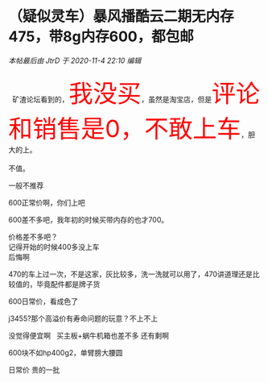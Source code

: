 # （疑似灵车）暴风播酷云二期无内存475，带8g内存600，都包邮


<i class="pstatus"> 本帖最后由 JtrD 于 2020-11-4 22:10 编辑 </i><br />
<br />
&nbsp;&nbsp;矿渣论坛看到的，<font size="7"><font color="Red">我没买</font></font>，虽然是淘宝店，但是<font size="7"><font color="Red">评论和销售是0，不敢上车</font></font>，胆大的上。<br />
<br />
不值。

一般不推荐

600正常价啊，你们上吧

600差不多吧，我年初的时候买带内存的也才700。

价格差不多吧？<br />
记得开始的时候400多没上车<br />
后悔啊

470的车上过一次，不是这家，灰比较多，洗一洗就可以用了，470讲道理还是比较值的，毕竟配件都是牌子货

600日常价，看成色了<img id="aimg_E3ttq" onclick="zoom(this, this.src, 0, 0, 0)" class="zoom" src="https://cdn.jsdelivr.net/gh/hishis/forum-master/public/images/patch.gif" onmouseover="img_onmouseoverfunc(this)" onload="thumbImg(this)" border="0" alt="" />

j3455?那个高溢价有寿命问题的玩意？不上不上

没觉得便宜啊&nbsp; &nbsp;买主板+蜗牛机箱也差不多 还有剩啊

600块不如hp400g2，单臂膀大腰圆

日常价 贵的一批<img src="static/image/smiley/yct/003.gif" smilieid="50" border="0" alt="" />
